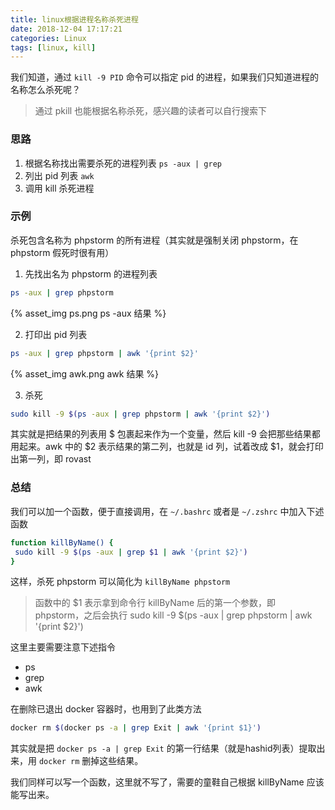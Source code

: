 ```yaml
---
title: linux根据进程名称杀死进程
date: 2018-12-04 17:17:21
categories: Linux
tags: [linux, kill]
---
```


我们知道，通过 `kill -9 PID` 命令可以指定 pid 的进程，如果我们只知道进程的名称怎么杀死呢？

> 通过 pkill 也能根据名称杀死，感兴趣的读者可以自行搜索下

### 思路

1. 根据名称找出需要杀死的进程列表 `ps -aux | grep`
2. 列出 pid 列表 `awk`
3. 调用 kill 杀死进程

### 示例

杀死包含名称为 phpstorm 的所有进程（其实就是强制关闭 phpstorm，在 phpstorm 假死时很有用）

1. 先找出名为 phpstorm 的进程列表
```bash
ps -aux | grep phpstorm
```

{% asset_img ps.png ps -aux 结果 %}

2. 打印出 pid 列表
```bash
ps -aux | grep phpstorm | awk '{print $2}'
```

{% asset_img awk.png awk 结果 %}

3. 杀死
```bash
sudo kill -9 $(ps -aux | grep phpstorm | awk '{print $2}')
```

其实就是把结果的列表用 $ 包裹起来作为一个变量，然后 kill -9 会把那些结果都用起来。awk 中的 $2 表示结果的第二列，也就是 id 列，试着改成 $1，就会打印出第一列，即 rovast

### 总结

我们可以加一个函数，便于直接调用，在 `~/.bashrc` 或者是 `~/.zshrc` 中加入下述函数

```bash
function killByName() {
 sudo kill -9 $(ps -aux | grep $1 | awk '{print $2}')
}
```

这样，杀死 phpstorm 可以简化为 `killByName phpstorm`

> 函数中的 $1 表示拿到命令行 killByName 后的第一个参数，即 phpstorm，之后会执行 sudo kill -9 $(ps -aux | grep phpstorm | awk '{print $2}')

这里主要需要注意下述指令

- ps
- grep
- awk

在删除已退出 docker 容器时，也用到了此类方法

```bash
docker rm $(docker ps -a | grep Exit | awk '{print $1}')
```

其实就是把 `docker ps -a | grep Exit` 的第一行结果（就是hashid列表）提取出来，用 `docker rm` 删掉这些结果。 

我们同样可以写一个函数，这里就不写了，需要的童鞋自己根据 killByName 应该能写出来。
